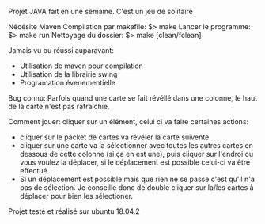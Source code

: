 Projet JAVA fait en une semaine.
C'est un jeu de solitaire

Nécésite Maven
Compilation par makefile:
$> make
Lancer le programme:
$> make run
Nettoyage du dossier:
$> make [clean/fclean]

Jamais vu ou réussi auparavant:
- Utilisation de maven pour compilation
- Utilisation de la librairie swing
- Programation évenementielle

Bug connu:
Parfois quand une carte se fait révéllé dans une colonne, le haut de la carte n'est pas rafraichie.

Comment jouer:
cliquer sur un élément, celui ci va faire certaines actions:
- cliquer sur le packet de cartes va révéler la carte suivente
- cliquer sur une carte va la sélectionner avec toutes les autres cartes en dessous de cette colonne (si ça en est une), puis cliquer sur l'endroi ou vous voulez la déplacer, si le déplacement est possible celui-ci va être effectué
- Si un déplacement est possible mais que rien ne se passe c'est qu'il n'a pas de sélection. Je conseille donc de double cliquer sur la/les cartes à déplacer pour bien les sélectioner.

Projet testé et réalisé sur ubuntu 18.04.2